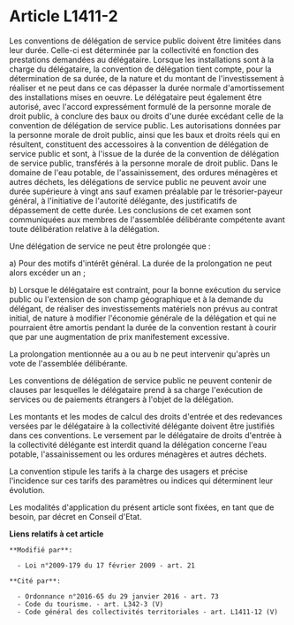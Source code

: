 # Article L1411-2

Les conventions de délégation de service public doivent être limitées dans leur durée. Celle-ci est déterminée par la
collectivité en fonction des prestations demandées au délégataire. Lorsque les installations sont à la charge du délégataire,
la convention de délégation tient compte, pour la détermination de sa durée, de la nature et du montant de l'investissement à
réaliser et ne peut dans ce cas dépasser la durée normale d'amortissement des installations mises en oeuvre. Le délégataire
peut également être autorisé, avec l'accord expressément formulé de la personne  morale de droit public, à conclure des baux
ou droits d'une durée excédant celle  de la convention de délégation de service public. Les autorisations données par  la
personne morale de droit public, ainsi que les baux et droits réels qui en  résultent, constituent des accessoires à la
convention de délégation de service  public et sont, à l'issue de la durée de la convention de délégation de service  public,
transférés à la personne morale de droit public. Dans le domaine de l'eau potable, de l'assainissement, des ordures ménagères
et autres déchets, les délégations de service public ne peuvent avoir une durée supérieure à vingt ans sauf examen préalable
par le trésorier-payeur général, à l'initiative de l'autorité délégante, des justificatifs de dépassement de cette durée. Les
conclusions de cet examen sont communiquées aux membres de l'assemblée délibérante compétente avant toute délibération
relative à la délégation.

Une délégation de service ne peut être prolongée que :

a) Pour des motifs d'intérêt général. La durée de la prolongation ne peut alors excéder un an ;

b) Lorsque le délégataire est contraint, pour la bonne exécution du service public ou l'extension de son champ géographique
et à la demande du délégant, de réaliser des investissements matériels non prévus au contrat initial, de nature à modifier
l'économie générale de la délégation et qui ne pourraient être amortis pendant la durée de la convention restant à courir que
par une augmentation de prix manifestement excessive.

La prolongation mentionnée au a ou au b ne peut intervenir qu'après un vote de l'assemblée délibérante.

Les conventions de délégation de service public ne peuvent contenir de clauses par lesquelles le délégataire prend à sa
charge l'exécution de services ou de paiements étrangers à l'objet de la délégation.

Les montants et les modes de calcul des droits d'entrée et des redevances versées par le délégataire à la collectivité
délégante doivent être justifiés dans ces conventions. Le versement par le délégataire de droits d'entrée à la collectivité
délégante est interdit quand la délégation concerne l'eau potable, l'assainissement ou les ordures ménagères et autres
déchets.

La convention stipule les tarifs à la charge des usagers et précise l'incidence sur ces tarifs des paramètres ou indices qui
déterminent leur évolution.

Les modalités d'application du présent article sont fixées, en tant que de besoin, par décret en Conseil d'Etat.

**Liens relatifs à cet article**

	**Modifié par**:

	  - Loi n°2009-179 du 17 février 2009 - art. 21

	**Cité par**:

	  - Ordonnance n°2016-65 du 29 janvier 2016 - art. 73
	  - Code du tourisme. - art. L342-3 (V)
	  - Code général des collectivités territoriales - art. L1411-12 (V)
